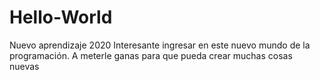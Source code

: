 # Hello-World
Nuevo aprendizaje 2020
Interesante ingresar en este nuevo mundo de la programación. A meterle ganas para que pueda crear muchas cosas nuevas
